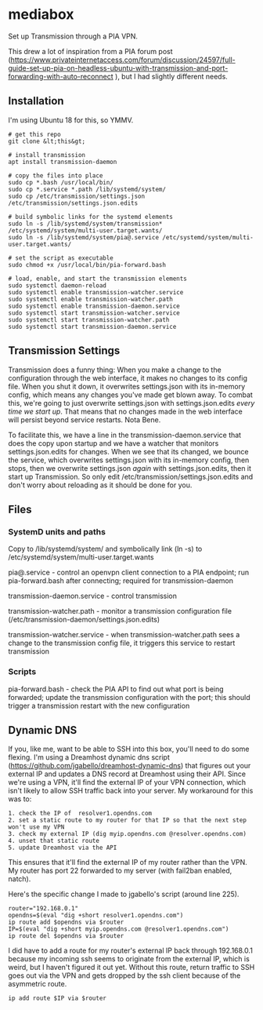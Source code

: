 # mediabox
Set up Transmission through a PIA VPN.

This drew a lot of inspiration from a PIA forum post (https://www.privateinternetaccess.com/forum/discussion/24597/full-guide-set-up-pia-on-headless-ubuntu-with-transmission-and-port-forwarding-with-auto-reconnect
), but I had slightly different needs.


## Installation
I'm using Ubuntu 18 for this, so YMMV.

    # get this repo
    git clone &lt;this&gt;
    
    # install transmission
    apt install transmission-daemon

    # copy the files into place
    sudo cp *.bash /usr/local/bin/
    sudo cp *.service *.path /lib/systemd/system/
    sudo cp /etc/transmission/settings.json /etc/transmission/settings.json.edits

    # build symbolic links for the systemd elements
    sudo ln -s /lib/systemd/system/transmission* /etc/systemd/system/multi-user.target.wants/
    sudo ln -s /lib/systemd/system/pia@.service /etc/systemd/system/multi-user.target.wants/
    
    # set the script as executable
    sudo chmod +x /usr/local/bin/pia-forward.bash

    # load, enable, and start the transmission elements
    sudo systemctl daemon-reload
    sudo systemctl enable transmission-watcher.service
    sudo systemctl enable transmission-watcher.path
    sudo systemctl enable transmission-daemon.service
    sudo systemctl start transmission-watcher.service
    sudo systemctl start transmission-watcher.path
    sudo systemctl start transmission-daemon.service


## Transmission Settings
Transmission does a funny thing:  When you make a change to the configuration through the web interface, it makes no changes to its config file.  When you shut it down, it overwrites settings.json with its in-memory config, which means any changes you've made get blown away. To combat this, we're going to just overwrite settings.json with settings.json.edits _every time we start up_. That means that no changes made in the web interface will persist beyond service restarts.  Nota Bene. 

To facilitate this, we have a line in the transmission-daemon.service that does the copy upon startup and we have a watcher that monitors settings.json.edits for changes.  When we see that its changed, we bounce the service, which overwrites settings.json with its in-memory config, then stops, then we overwrite settings.json _again_ with settings.json.edits, then it start up Transmission.  So only edit /etc/transmission/settings.json.edits and don't worry about reloading as it should be done for you.

## Files

### SystemD units and paths
Copy to /lib/systemd/system/ and symbolically link (ln -s) to /etc/systemd/system/multi-user.target.wants

pia@.service - control an openvpn client connection to a PIA endpoint; run pia-forward.bash after connecting; required for transmission-daemon

transmission-daemon.service - control transmission

transmission-watcher.path - monitor a transmission configuration file (/etc/transmission-daemon/settings.json.edits)

transmission-watcher.service - when transmission-watcher.path sees a change to the transmission config file, it triggers this service to restart transmission

### Scripts

pia-forward.bash - check the PIA API to find out what port is being forwarded; update the transmission configuration with the port; this should trigger a transmission restart with the new configuration

## Dynamic DNS
If you, like me, want to be able to SSH into this box, you'll need to do some flexing.  I'm using a Dreamhost dynamic dns script (https://github.com/jgabello/dreamhost-dynamic-dns) that figures out your external IP and updates a DNS record at Dreamhost using their API.  Since we're using a VPN, it'll find the external IP of your VPN connection, which isn't likely to allow SSH traffic back into your server. My workaround for this was to:
    
    1. check the IP of  resolver1.opendns.com
    2. set a static route to my router for that IP so that the next step won't use my VPN
    3. check my external IP (dig myip.opendns.com @resolver.opendns.com)
    4. unset that static route
    5. update Dreamhost via the API

This ensures that it'll find the external IP of my router rather than the VPN.  My router has port 22 forwarded to my server (with fail2ban enabled, natch).

Here's the specific change I made to jgabello's script (around line 225).

    router="192.168.0.1"
	opendns=$(eval "dig +short resolver1.opendns.com")
	ip route add $opendns via $router
	IP=$(eval "dig +short myip.opendns.com @resolver1.opendns.com")
	ip route del $opendns via $router

I did have to add a route for my router's external IP back through 192.168.0.1 because my incoming ssh seems to originate from the external IP, which is weird, but I haven't figured it out yet.  Without this route, return traffic to SSH goes out via the VPN and gets dropped by the ssh client because of the asymmetric route.

    ip add route $IP via $router


